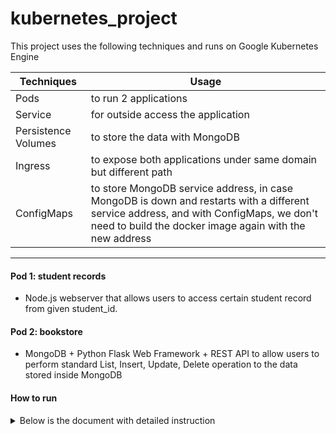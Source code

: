 # kubernetes_project
This project uses the following techniques and runs on Google Kubernetes Engine

Techniques           | Usage
-------------------- | ---------------------
Pods                 | to run 2 applications
Service              | for outside access the application
Persistence Volumes  | to store the data with MongoDB
Ingress              | to expose both applications under same domain but different path
ConfigMaps           | to store MongoDB service address, in case MongoDB is down and restarts with a different service address, and with ConfigMaps, we don't need to build the docker image again with the new address
 ---
#### Pod 1: student records ####
- Node.js webserver that allows users to access certain student record from given student_id.
#### Pod 2: bookstore ####
- MongoDB + Python Flask Web Framework + REST API to allow users to perform standard List, Insert, Update, Delete operation to the data stored inside MongoDB

#### How to run ####
<details>
 <summary>Below is the document with detailed instruction</summary>
 <p>[Instruction](https://github.com/Quan25/kubernetes_project/blob/master/CS571_Signature_Project_Quan_Zhou.pdf "Instruction")</p>
</details>
